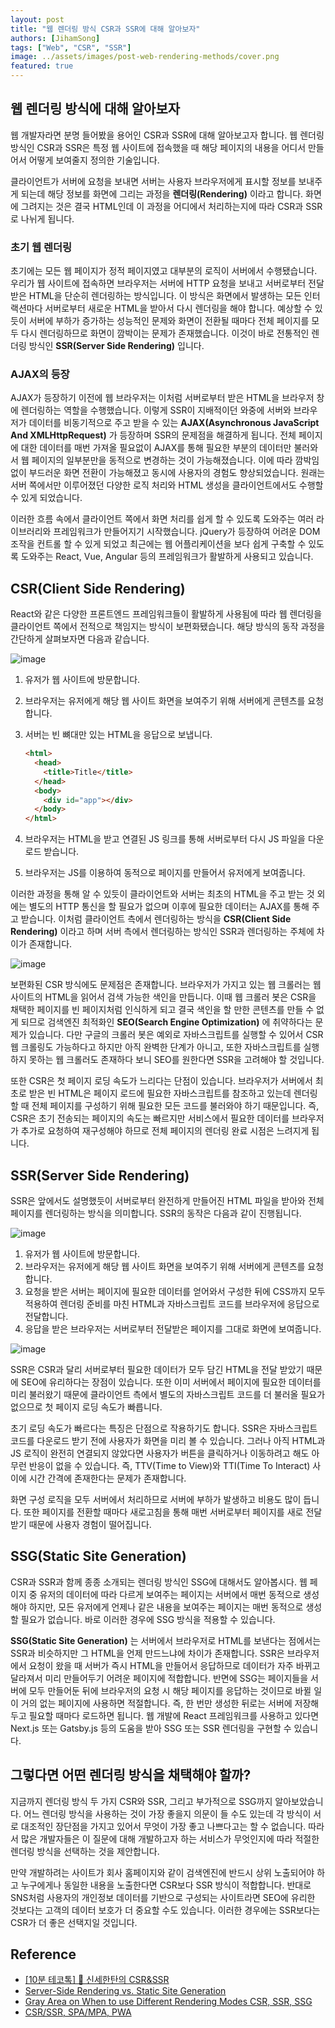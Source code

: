 ```yaml
---
layout: post
title: "웹 렌더링 방식 CSR과 SSR에 대해 알아보자"
authors: [JihamSong]
tags: ["Web", "CSR", "SSR"]
image: ../assets/images/post-web-rendering-methods/cover.png
featured: true
---
```


## 웹 렌더링 방식에 대해 알아보자

웹 개발자라면 분명 들어봤을 용어인 CSR과 SSR에 대해 알아보고자 합니다. 웹 렌더링 방식인 CSR과 SSR은 특정 웹 사이트에 접속했을 때 해당 페이지의 내용을 어디서 만들어서 어떻게 보여줄지 정의한 기술입니다.

클라이언트가 서버에 요청을 보내면 서버는 사용자 브라우저에게 표시할 정보를 보내주게 되는데 해당 정보를 화면에 그리는 과정을 **렌더링(Rendering)** 이라고 합니다. 화면에 그려지는 것은 결국 HTML인데 이 과정을 어디에서 처리하는지에 따라 CSR과 SSR로 나뉘게 됩니다.

### 초기 웹 렌더링

초기에는 모든 웹 페이지가 정적 페이지였고 대부분의 로직이 서버에서 수행됐습니다. 우리가 웹 사이트에 접속하면 브라우저는 서버에 HTTP 요청을 보내고 서버로부터 전달받은 HTML을 단순히 렌더링하는 방식입니다. 이 방식은 화면에서 발생하는 모든 인터랙션마다 서버로부터 새로운 HTML을 받아서 다시 렌더링을 해야 합니다. 예상할 수 있듯이 서버에 부하가 증가하는 성능적인 문제와 화면이 전환될 때마다 전체 페이지를 모두 다시 렌더링하므로 화면이 깜박이는 문제가 존재했습니다. 이것이 바로 전통적인 렌더링 방식인 **SSR(Server Side Rendering)** 입니다.

### AJAX의 등장

AJAX가 등장하기 이전에 웹 브라우저는 이처럼 서버로부터 받은 HTML을 브라우저 창에 렌더링하는 역할을 수행했습니다. 이렇게 SSR이 지배적이던 와중에 서버와 브라우저가 데이터를 비동기적으로 주고 받을 수 있는 **AJAX(Asynchronous JavaScript And XMLHttpRequest)** 가 등장하며 SSR의 문제점을 해결하게 됩니다. 전체 페이지에 대한 데이터를 매번 가져올 필요없이 AJAX를 통해 필요한 부분의 데이터만 불러와서 웹 페이지의 일부분만을 동적으로 변경하는 것이 가능해졌습니다. 이에 따라 깜박임 없이 부드러운 화면 전환이 가능해졌고 동시에 사용자의 경험도 향상되었습니다. 원래는 서버 쪽에서만 이루어졌던 다양한 로직 처리와 HTML 생성을 클라이언트에서도 수행할 수 있게 되었습니다.

이러한 흐름 속에서 클라이언트 쪽에서 화면 처리를 쉽게 할 수 있도록 도와주는 여러 라이브러리와 프레임워크가 만들어지기 시작했습니다. jQuery가 등장하여 어려운 DOM 조작을 컨트롤 할 수 있게 되었고 최근에는 웹 어플리케이션을 보다 쉽게 구축할 수 있도록 도와주는 React, Vue, Angular 등의 프레임워크가 활발하게 사용되고 있습니다.

## CSR(Client Side Rendering)

React와 같은 다양한 프론트엔드 프레임워크들이 활발하게 사용됨에 따라 웹 렌더링을 클라이언트 쪽에서 전적으로 책임지는 방식이 보편화됐습니다. 해당 방식의 동작 과정을 간단하게 살펴보자면 다음과 같습니다.

![image](../assets/images/post-web-rendering-methods/csr2.jpg)

1. 유저가 웹 사이트에 방문합니다.
2. 브라우저는 유저에게 해당 웹 사이트 화면을 보여주기 위해 서버에게 콘텐츠를 요청합니다.
3. 서버는 빈 뼈대만 있는 HTML을 응답으로 보냅니다.

   ```html
   <html>
     <head>
       <title>Title</title>
     </head>
     <body>
       <div id="app"></div>
     </body>
   </html>
   ```

4. 브라우저는 HTML을 받고 연결된 JS 링크를 통해 서버로부터 다시 JS 파일을 다운로드 받습니다.
5. 브라우저는 JS를 이용하여 동적으로 페이지를 만들어서 유저에게 보여줍니다.

이러한 과정을 통해 알 수 있듯이 클라이언트와 서버는 최초의 HTML을 주고 받는 것 외에는 별도의 HTTP 통신을 할 필요가 없으며 이후에 필요한 데이터는 AJAX를 통해 주고 받습니다. 이처럼 클라이언트 측에서 렌더링하는 방식을 **CSR(Client Side Rendering)** 이라고 하며 서버 측에서 렌더링하는 방식인 SSR과 렌더링하는 주체에 차이가 존재합니다.

![image](../assets/images/post-web-rendering-methods/csr1.png)

보편화된 CSR 방식에도 문제점은 존재합니다. 브라우저가 가지고 있는 웹 크롤러는 웹 사이트의 HTML을 읽어서 검색 가능한 색인을 만듭니다. 이때 웹 크롤러 봇은 CSR을 채택한 페이지를 빈 페이지처럼 인식하게 되고 결국 색인을 할 만한 콘텐츠를 만들 수 없게 되므로 검색엔진 최적화인 **SEO(Search Engine Optimization)** 에 취약하다는 문제가 있습니다. 다만 구글의 크롤러 봇은 예외로 자바스크립트를 실행할 수 있어서 CSR 웹 크롤링도 가능하다고 하지만 아직 완벽한 단계가 아니고, 또한 자바스크립트를 실행하지 못하는 웹 크롤러도 존재하다 보니 SEO를 원한다면 SSR을 고려해야 할 것입니다.

또한 CSR은 첫 페이지 로딩 속도가 느리다는 단점이 있습니다. 브라우저가 서버에서 최초로 받은 빈 HTML은 페이지 로드에 필요한 자바스크립트를 참조하고 있는데 렌더링할 때 전체 페이지를 구성하기 위해 필요한 모든 코드를 불러와야 하기 때문입니다. 즉, CSR은 초기 전송되는 페이지의 속도는 빠르지만 서비스에서 필요한 데이터를 브라우저가 추가로 요청하여 재구성해야 하므로 전체 페이지의 렌더링 완료 시점은 느려지게 됩니다.

## SSR(Server Side Rendering)

SSR은 앞에서도 설명했듯이 서버로부터 완전하게 만들어진 HTML 파일을 받아와 전체 페이지를 렌더링하는 방식을 의미합니다. SSR의 동작은 다음과 같이 진행됩니다.

![image](../assets/images/post-web-rendering-methods/ssr2.jpg)

1. 유저가 웹 사이트에 방문합니다.
2. 브라우저는 유저에게 해당 웹 사이트 화면을 보여주기 위해 서버에게 콘텐츠를 요청합니다.
3. 요청을 받은 서버는 페이지에 필요한 데이터를 얻어와서 구성한 뒤에 CSS까지 모두 적용하여 렌더링 준비를 마친 HTML과 자바스크립트 코드를 브라우저에 응답으로 전달합니다.
4. 응답을 받은 브라우저는 서버로부터 전달받은 페이지를 그대로 화면에 보여줍니다.

![image](../assets/images/post-web-rendering-methods/ssr1.png)

SSR은 CSR과 달리 서버로부터 필요한 데이터가 모두 담긴 HTML을 전달 받았기 때문에 SEO에 유리하다는 장점이 있습니다. 또한 이미 서버에서 페이지에 필요한 데이터를 미리 불러왔기 때문에 클라이언트 측에서 별도의 자바스크립트 코드를 더 불러올 필요가 없으므로 첫 페이지 로딩 속도가 빠릅니다.

초기 로딩 속도가 빠르다는 특징은 단점으로 작용하기도 합니다. SSR은 자바스크립트 코드를 다운로드 받기 전에 사용자가 화면을 미리 볼 수 있습니다. 그러나 아직 HTML과 JS 로직이 완전히 연결되지 않았다면 사용자가 버튼을 클릭하거나 이동하려고 해도 아무런 반응이 없을 수 있습니다. 즉, TTV(Time to View)와 TTI(Time To Interact) 사이에 시간 간격에 존재한다는 문제가 존재합니다.

화면 구성 로직을 모두 서버에서 처리하므로 서버에 부하가 발생하고 비용도 많이 듭니다. 또한 페이지를 전환할 때마다 새로고침을 통해 매번 서버로부터 페이지를 새로 전달받기 때문에 사용자 경험이 떨어집니다.

## SSG(Static Site Generation)

CSR과 SSR과 함께 종종 소개되는 렌더링 방식인 SSG에 대해서도 알아봅시다. 웹 페이지 중 유저의 데이터에 따라 다르게 보여주는 페이지는 서버에서 매번 동적으로 생성해야 하지만, 모든 유저에게 언제나 같은 내용을 보여주는 페이지는 매번 동적으로 생성할 필요가 없습니다. 바로 이러한 경우에 SSG 방식을 적용할 수 있습니다.

**SSG(Static Site Generation)** 는 서버에서 브라우저로 HTML를 보낸다는 점에서는 SSR과 비슷하지만 그 HTML을 언제 만드느냐에 차이가 존재합니다. SSR은 브라우저에서 요청이 왔을 때 서버가 즉시 HTML을 만들어서 응답하므로 데이터가 자주 바뀌고 달라져서 미리 만들어두기 어려운 페이지에 적합합니다. 반면에 SSG는 페이지들을 서버에 모두 만들어둔 뒤에 브라우저의 요청 시 해당 페이지를 응답하는 것이므로 바뀔 일이 거의 없는 페이지에 사용하면 적절합니다. 즉, 한 번만 생성한 뒤로는 서버에 저장해두고 필요할 때마다 로드하면 됩니다. 웹 개발에 React 프레임워크를 사용하고 있다면 Next.js 또는 Gatsby.js 등의 도움을 받아 SSG 또는 SSR 렌더링을 구현할 수 있습니다.

## 그렇다면 어떤 렌더링 방식을 채택해야 할까?

지금까지 렌더링 방식 두 가지 CSR와 SSR, 그리고 부가적으로 SSG까지 알아보았습니다. 어느 렌더링 방식을 사용하는 것이 가장 좋을지 의문이 들 수도 있는데 각 방식이 서로 대조적인 장단점을 가지고 있어서 무엇이 가장 좋고 나쁘다고는 할 수 없습니다. 따라서 많은 개발자들은 이 질문에 대해 개발하고자 하는 서비스가 무엇인지에 따라 적절한 렌더링 방식을 선택하는 것을 제안합니다.

만약 개발하려는 사이트가 회사 홈페이지와 같이 검색엔진에 반드시 상위 노출되어야 하고 누구에게나 동일한 내용을 노출한다면 CSR보다 SSR 방식이 적합합니다. 반대로 SNS처럼 사용자의 개인정보 데이터를 기반으로 구성되는 사이트라면 SEO에 유리한 것보다는 고객의 데이터 보호가 더 중요할 수도 있습니다. 이러한 경우에는 SSR보다는 CSR가 더 좋은 선택지일 것입니다.

## Reference

- [[10분 테코톡] 🎨 신세한탄의 CSR&SSR](https://www.youtube.com/watch?v=YuqB8D6eCKE)
- [Server-Side Rendering vs. Static Site Generation](https://betterprogramming.pub/server-side-rendering-vs-static-site-generation-53a34872728c)
- [Gray Area on When to use Different Rendering Modes CSR, SSR, SSG](https://kirillibrahim.medium.com/gray-area-on-when-to-use-different-rendering-modes-csr-ssr-ssg-214a636a24a4)
- [CSR/SSR, SPA/MPA, PWA](https://tech.weperson.com/wedev/frontend/csr-ssr-spa-mpa-pwa/#csr-client-side-rendering-vs-ssr-server-side-rendering)
